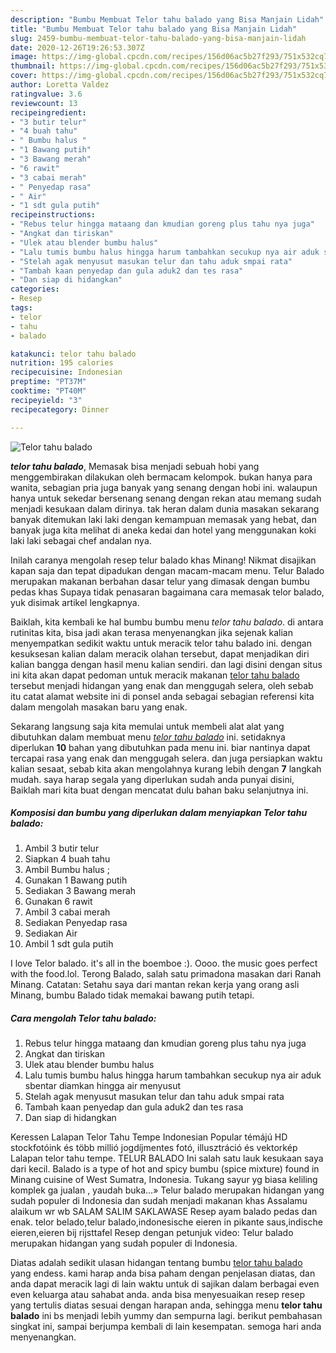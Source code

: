 ```yaml
---
description: "Bumbu Membuat Telor tahu balado yang Bisa Manjain Lidah"
title: "Bumbu Membuat Telor tahu balado yang Bisa Manjain Lidah"
slug: 2459-bumbu-membuat-telor-tahu-balado-yang-bisa-manjain-lidah
date: 2020-12-26T19:26:53.307Z
image: https://img-global.cpcdn.com/recipes/156d06ac5b27f293/751x532cq70/telor-tahu-balado-foto-resep-utama.jpg
thumbnail: https://img-global.cpcdn.com/recipes/156d06ac5b27f293/751x532cq70/telor-tahu-balado-foto-resep-utama.jpg
cover: https://img-global.cpcdn.com/recipes/156d06ac5b27f293/751x532cq70/telor-tahu-balado-foto-resep-utama.jpg
author: Loretta Valdez
ratingvalue: 3.6
reviewcount: 13
recipeingredient:
- "3 butir telur"
- "4 buah tahu"
- " Bumbu halus "
- "1 Bawang putih"
- "3 Bawang merah"
- "6 rawit"
- "3 cabai merah"
- " Penyedap rasa"
- " Air"
- "1 sdt gula putih"
recipeinstructions:
- "Rebus telur hingga mataang dan kmudian goreng plus tahu nya juga"
- "Angkat dan tiriskan"
- "Ulek atau blender bumbu halus"
- "Lalu tumis bumbu halus hingga harum tambahkan secukup nya air aduk sbentar diamkan hingga air menyusut"
- "Stelah agak menyusut masukan telur dan tahu aduk smpai rata"
- "Tambah kaan penyedap dan gula aduk2 dan tes rasa"
- "Dan siap di hidangkan"
categories:
- Resep
tags:
- telor
- tahu
- balado

katakunci: telor tahu balado 
nutrition: 195 calories
recipecuisine: Indonesian
preptime: "PT37M"
cooktime: "PT40M"
recipeyield: "3"
recipecategory: Dinner

---
```



![Telor tahu balado](https://img-global.cpcdn.com/recipes/156d06ac5b27f293/751x532cq70/telor-tahu-balado-foto-resep-utama.jpg)

<b><i>telor tahu balado</i></b>, Memasak bisa menjadi sebuah hobi yang menggembirakan dilakukan oleh bermacam kelompok. bukan hanya para wanita, sebagian pria juga banyak yang senang dengan hobi ini. walaupun hanya untuk sekedar bersenang senang dengan rekan atau memang sudah menjadi kesukaan dalam dirinya. tak heran dalam dunia masakan sekarang banyak ditemukan laki laki dengan kemampuan memasak yang hebat, dan banyak juga kita melihat di aneka kedai dan hotel yang menggunakan koki laki laki sebagai chef andalan nya.

Inilah caranya mengolah resep telur balado khas Minang! Nikmat disajikan kapan saja dan tepat dipadukan dengan macam-macam menu. Telur Balado merupakan makanan berbahan dasar telur yang dimasak dengan bumbu pedas khas Supaya tidak penasaran bagaimana cara memasak telor balado, yuk disimak artikel lengkapnya.

Baiklah, kita kembali ke hal bumbu bumbu menu <i>telor tahu balado</i>. di antara rutinitas kita, bisa jadi akan terasa menyenangkan jika sejenak kalian menyempatkan sedikit waktu untuk meracik telor tahu balado ini. dengan kesuksesan kalian dalam meracik olahan tersebut, dapat menjadikan diri kalian bangga dengan hasil menu kalian sendiri. dan lagi disini dengan situs ini kita akan dapat pedoman untuk meracik makanan <u>telor tahu balado</u> tersebut menjadi hidangan yang enak dan menggugah selera, oleh sebab itu catat alamat website ini di ponsel anda sebagai sebagian referensi kita dalam mengolah masakan baru yang enak.


Sekarang langsung saja kita memulai untuk membeli alat alat yang dibutuhkan dalam membuat menu <u><i>telor tahu balado</i></u> ini. setidaknya diperlukan <b>10</b> bahan yang dibutuhkan pada menu ini. biar nantinya dapat tercapai rasa yang enak dan menggugah selera. dan juga persiapkan waktu kalian sesaat, sebab kita akan mengolahnya kurang lebih dengan <b>7</b> langkah mudah. saya harap segala yang diperlukan sudah anda punyai disini, Baiklah mari kita buat dengan mencatat dulu bahan baku selanjutnya ini.

<!--inarticleads1-->

##### Komposisi dan bumbu yang diperlukan dalam menyiapkan Telor tahu balado:

1. Ambil 3 butir telur
1. Siapkan 4 buah tahu
1. Ambil  Bumbu halus ;
1. Gunakan 1 Bawang putih
1. Sediakan 3 Bawang merah
1. Gunakan 6 rawit
1. Ambil 3 cabai merah
1. Sediakan  Penyedap rasa
1. Sediakan  Air
1. Ambil 1 sdt gula putih


I love Telor balado. it&#39;s all in the boemboe :). Oooo. the music goes perfect with the food.lol. Terong Balado, salah satu primadona masakan dari Ranah Minang. Catatan: Setahu saya dari mantan rekan kerja yang orang asli Minang, bumbu Balado tidak memakai bawang putih tetapi. 

<!--inarticleads2-->

##### Cara mengolah Telor tahu balado:

1. Rebus telur hingga mataang dan kmudian goreng plus tahu nya juga
1. Angkat dan tiriskan
1. Ulek atau blender bumbu halus
1. Lalu tumis bumbu halus hingga harum tambahkan secukup nya air aduk sbentar diamkan hingga air menyusut
1. Stelah agak menyusut masukan telur dan tahu aduk smpai rata
1. Tambah kaan penyedap dan gula aduk2 dan tes rasa
1. Dan siap di hidangkan


Keressen Lalapan Telor Tahu Tempe Indonesian Popular témájú HD stockfotóink és több millió jogdíjmentes fotó, illusztráció és vektorkép Lalapan telor tahu tempe. TELUR BALADO Ini salah satu lauk kesukaan saya dari kecil. Balado is a type of hot and spicy bumbu (spice mixture) found in Minang cuisine of West Sumatra, Indonesia. Tukang sayur yg biasa keliling komplek ga jualan , yaudah buka…» Telur balado merupakan hidangan yang sudah populer di Indonesia dan sudah menjadi makanan khas Assalamu alaikum wr wb SALAM SALIM SAKLAWASE Resep ayam balado pedas dan enak. telor belado,telur balado,indonesische eieren in pikante saus,indische eieren,eieren bij rijsttafel Resep dengan petunjuk video: Telur balado merupakan hidangan yang sudah populer di Indonesia. 

Diatas adalah sedikit ulasan hidangan tentang bumbu <u>telor tahu balado</u> yang endess. kami harap anda bisa paham dengan penjelasan diatas, dan anda dapat meracik lagi di lain waktu untuk di sajikan dalam berbagai even even keluarga atau sahabat anda. anda bisa menyesuaikan resep resep yang tertulis diatas sesuai dengan harapan anda, sehingga menu <b>telor tahu balado</b> ini bs menjadi lebih yummy dan sempurna lagi. berikut pembahasan singkat ini, sampai berjumpa kembali di lain kesempatan. semoga hari anda menyenangkan.
